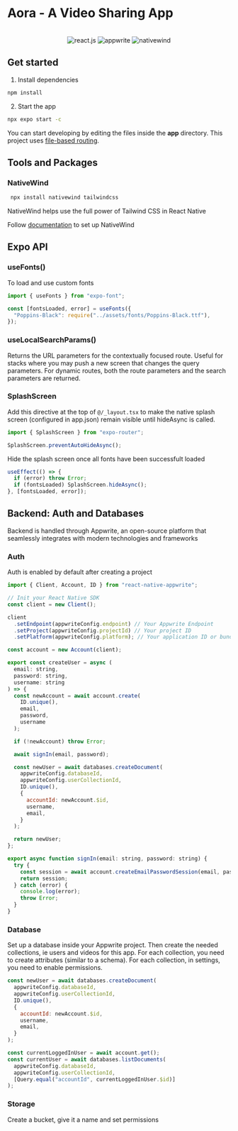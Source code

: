 # Aora - A Video Sharing App

<div align="center">
  <br />

  <div>
    <img src="https://img.shields.io/badge/-React_Native-black?style=for-the-badge&logoColor=white&logo=react&color=601f69" alt="react.js" />
    <img src="https://img.shields.io/badge/-Appwrite-black?style=for-the-badge&logoColor=white&logo=appwrite&color=FD366E" alt="appwrite" />
    <img src="https://img.shields.io/badge/NativeWind-black?style=for-the-badge&logoColor=white&logo=tailwindcss&color=03265e" alt="nativewind" />
  </div>
</div>

## Get started

1. Install dependencies

```bash
npm install
```

2. Start the app

```bash
npx expo start -c
```

You can start developing by editing the files inside the **app** directory. This project uses [file-based routing](https://docs.expo.dev/router/introduction).

## Tools and Packages

### NativeWind

```bash
 npx install nativewind tailwindcss
```

NativeWind helps use the full power of Tailwind CSS in React Native

Follow [documentation](https://www.nativewind.dev/getting-started/expo-router) to set up NativeWind

## Expo API

### useFonts()

To load and use custom fonts

```javascript
import { useFonts } from "expo-font";

const [fontsLoaded, error] = useFonts({
  "Poppins-Black": require("../assets/fonts/Poppins-Black.ttf"),
});
```

### useLocalSearchParams()

Returns the URL parameters for the contextually focused route. Useful for stacks where you may push a new screen that changes the query parameters. For dynamic routes, both the route parameters and the search parameters are returned.

### SplashScreen

Add this directive at the top of `@/_layout.tsx` to make the native splash screen (configured in app.json) remain visible until hideAsync is called.

```javascript
import { SplashScreen } from "expo-router";

SplashScreen.preventAutoHideAsync();
```

Hide the splash screen once all fonts have been successfult loaded

```javascript
useEffect(() => {
  if (error) throw Error;
  if (fontsLoaded) SplashScreen.hideAsync();
}, [fontsLoaded, error]);
```

## Backend: Auth and Databases

Backend is handled through Appwrite, an open-source platform that seamlessly integrates with modern technologies and frameworks

### Auth

Auth is enabled by default after creating a project

```javascript
import { Client, Account, ID } from "react-native-appwrite";

// Init your React Native SDK
const client = new Client();

client
  .setEndpoint(appwriteConfig.endpoint) // Your Appwrite Endpoint
  .setProject(appwriteConfig.projectId) // Your project ID
  .setPlatform(appwriteConfig.platform); // Your application ID or bundle ID.

const account = new Account(client);

export const createUser = async (
  email: string,
  password: string,
  username: string
) => {
  const newAccount = await account.create(
    ID.unique(),
    email,
    password,
    username
  );

  if (!newAccount) throw Error;

  await signIn(email, password);

  const newUser = await databases.createDocument(
    appwriteConfig.databaseId,
    appwriteConfig.userCollectionId,
    ID.unique(),
    {
      accountId: newAccount.$id,
      username,
      email,
    }
  );

  return newUser;
};

export async function signIn(email: string, password: string) {
  try {
    const session = await account.createEmailPasswordSession(email, password);
    return session;
  } catch (error) {
    console.log(error);
    throw Error;
  }
}
```

### Database

Set up a database inside your Appwrite project. Then create the needed collections, ie users and videos for this app.
For each collection, you need to create attributes (similar to a schema). For each collection, in settings, you need to enable permissions.

```javascript
const newUser = await databases.createDocument(
  appwriteConfig.databaseId,
  appwriteConfig.userCollectionId,
  ID.unique(),
  {
    accountId: newAccount.$id,
    username,
    email,
  }
);
```

```javascript
const currentLoggedInUser = await account.get();
const currentUser = await databases.listDocuments(
  appwriteConfig.databaseId,
  appwriteConfig.userCollectionId,
  [Query.equal("accountId", currentLoggedInUser.$id)]
);
```

### Storage

Create a bucket, give it a name and set permissions
